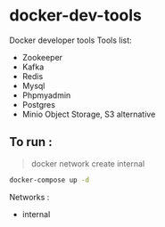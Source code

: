 # docker-dev-tools
Docker developer tools
Tools list:
 - Zookeeper
 - Kafka
 - Redis
 - Mysql
 - Phpmyadmin
 - Postgres
 - Minio Object Storage, S3 alternative

## To run :
> docker network create internal

```sh
docker-compose up -d

```

Networks :
 - internal
